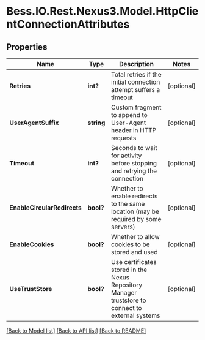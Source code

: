 # Bess.IO.Rest.Nexus3.Model.HttpClientConnectionAttributes
## Properties

Name | Type | Description | Notes
------------ | ------------- | ------------- | -------------
**Retries** | **int?** | Total retries if the initial connection attempt suffers a timeout | [optional] 
**UserAgentSuffix** | **string** | Custom fragment to append to User-Agent header in HTTP requests | [optional] 
**Timeout** | **int?** | Seconds to wait for activity before stopping and retrying the connection | [optional] 
**EnableCircularRedirects** | **bool?** | Whether to enable redirects to the same location (may be required by some servers) | [optional] 
**EnableCookies** | **bool?** | Whether to allow cookies to be stored and used | [optional] 
**UseTrustStore** | **bool?** | Use certificates stored in the Nexus Repository Manager truststore to connect to external systems | [optional] 

[[Back to Model list]](../README.md#documentation-for-models) [[Back to API list]](../README.md#documentation-for-api-endpoints) [[Back to README]](../README.md)

